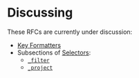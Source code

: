 # Discussing
These RFCs are currently under discussion:
- [Key Formatters](./ALL/Key%20Formatters.md)
- Subsections of [Selectors](./ALL/Selectors):
  - [`_filter`](./ALL/Selectors/_filter.md)
  - [`_project`](./ALL/Selectors/_project.md)
